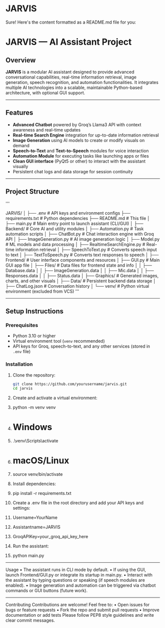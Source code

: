 # JARVIS
Sure! Here's the content formatted as a README.md file for you:
# JARVIS — AI Assistant Project

## Overview

**JARVIS** is a modular AI assistant designed to provide advanced conversational capabilities, real-time information retrieval, image generation, speech recognition, and automation functionalities. It integrates multiple AI technologies into a scalable, maintainable Python-based architecture, with optional GUI support.

---

## Features

- **Advanced Chatbot** powered by Groq’s Llama3 API with context awareness and real-time updates  
- **Real-time Search Engine** integration for up-to-date information retrieval  
- **Image Generation** using AI models to create or modify visuals on demand  
- **Speech-to-Text** and **Text-to-Speech** modules for voice interaction  
- **Automation Module** for executing tasks like launching apps or files  
- **Clean GUI interface** (PyQt5 or other) to interact with the assistant visually  
- Persistent chat logs and data storage for session continuity  

---

## Project Structure
'''

JARVIS/
│
├── .env # API keys and environment configs
├── requirements.txt # Python dependencies
├── README.md # This file
│
├── main.py # Main entry point to launch assistant (CLI/GUI)
│
├── Backend/ # Core AI and utility modules
│ ├── Automation.py # Task automation scripts
│ ├── ChatBot.py # Chat interaction engine with Groq API
│ ├── ImageGeneration.py # AI image generation logic
│ ├── Model.py # ML models and data processing
│ ├── RealtimeSearchEngine.py # Real-time information retrieval
│ ├── SpeechToText.py # Converts speech input to text
│ ├── TextToSpeech.py # Converts text responses to speech
│
├── Frontend/ # User interface components and resources
│ ├── GUI.py # Main GUI app file
│ ├── Files/ # Data files for frontend state and info
│ │ ├── Database.data
│ │ ├── ImageGeneration.data
│ │ ├── Mic.data
│ │ ├── Responses.data
│ │ ├── Status.data
│ ├── Graphics/ # Generated images, charts, and other visuals
│
├── Data/ # Persistent backend data storage
│ ├── ChatLog.json # Conversation history
│
└── venv/ # Python virtual environment (excluded from VCS)
'''

---

## Setup Instructions

### Prerequisites

- Python 3.10 or higher  
- Virtual environment tool (`venv` recommended)  
- API keys for Groq, speech-to-text, and any other services (stored in `.env` file)  

### Installation

1. Clone the repository:

   ```bash
   git clone https://github.com/yourusername/jarvis.git
   cd jarvis
2.	Create and activate a virtual environment:
3.	python -m venv venv
4.	# Windows
5.	.\venv\Scripts\activate
6.	# macOS/Linux
7.	source venv/bin/activate
8.	Install dependencies:
9.	pip install -r requirements.txt
10.	Create a .env file in the root directory and add your API keys and settings:
11.	Username=YourName
12.	Assistantname=JARVIS
13.	GroqAPIKey=your_groq_api_key_here
14.	Run the assistant:
15.	python main.py
________________________________________
Usage
•	The assistant runs in CLI mode by default.
•	If using the GUI, launch Frontend/GUI.py or integrate its startup in main.py.
•	Interact with the assistant by typing questions or speaking (if speech modules are enabled).
•	Image generation and automation can be triggered via chatbot commands or GUI buttons (future work).
________________________________________
Contributing
Contributions are welcome! Feel free to:
•	Open issues for bugs or feature requests
•	Fork the repo and submit pull requests
•	Improve documentation or add tests
Please follow PEP8 style guidelines and write clear commit messages.
